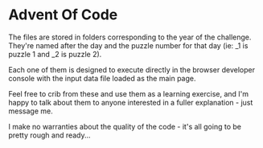 # Advent Of Code

The files are stored in folders corresponding to the year of the challenge.  They're named after the day and the puzzle number for that day (ie: _1 is puzzle 1 and _2 is puzzle 2).

Each one of them is designed to execute directly in the browser developer console with the
input data file loaded as the main page.

Feel free to crib from these and use them as a learning exercise, and I'm happy to talk about
them to anyone interested in a fuller explanation - just message me.

I make no warranties about the quality of the code - it's all going to be pretty rough and ready...
